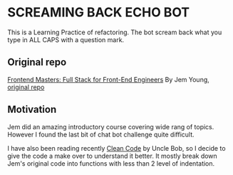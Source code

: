 # SCREAMING BACK ECHO BOT

This is a Learning Practice of refactoring.
The bot scream back what you type in ALL CAPS with a question mark.

## Original repo

[Frontend Masters: Full Stack for Front-End Engineers](https://frontendmasters.com/courses/fullstack-v2/chat-bot-exercise/) By Jem Young, [original repo](https://github.com/young/fsfev2)

## Motivation

Jem did an amazing introductory course covering wide rang of topics. However I found the last bit of chat bot challenge quite difficult.

I have also been reading recently [Clean Code](https://www.goodreads.com/book/show/3735293-clean-code) by Uncle Bob, so I decide to give the code a make over to understand it better. It mostly break down Jem's original code into functions with less than 2 level of indentation.
